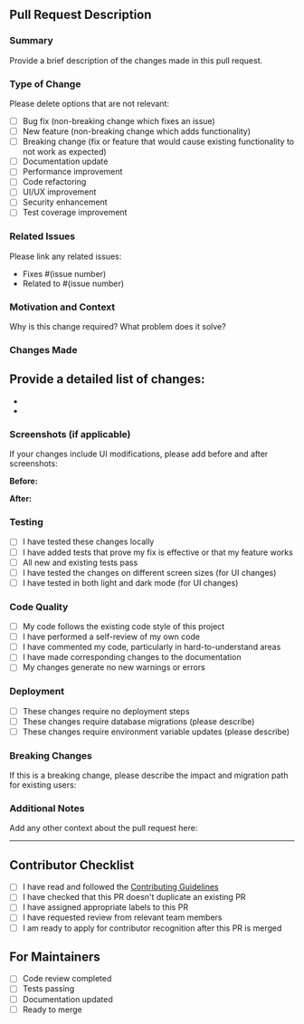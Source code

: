 ## Pull Request Description

### Summary
Provide a brief description of the changes made in this pull request.

### Type of Change
Please delete options that are not relevant:
- [ ] Bug fix (non-breaking change which fixes an issue)
- [ ] New feature (non-breaking change which adds functionality)
- [ ] Breaking change (fix or feature that would cause existing functionality to not work as expected)
- [ ] Documentation update
- [ ] Performance improvement
- [ ] Code refactoring
- [ ] UI/UX improvement
- [ ] Security enhancement
- [ ] Test coverage improvement

### Related Issues
Please link any related issues:
- Fixes #(issue number)
- Related to #(issue number)

### Motivation and Context
Why is this change required? What problem does it solve?

### Changes Made
Provide a detailed list of changes:
- 
- 
- 

### Screenshots (if applicable)
If your changes include UI modifications, please add before and after screenshots:

**Before:**
<!-- Add screenshot here -->

**After:**
<!-- Add screenshot here -->

### Testing
- [ ] I have tested these changes locally
- [ ] I have added tests that prove my fix is effective or that my feature works
- [ ] All new and existing tests pass
- [ ] I have tested the changes on different screen sizes (for UI changes)
- [ ] I have tested in both light and dark mode (for UI changes)

### Code Quality
- [ ] My code follows the existing code style of this project
- [ ] I have performed a self-review of my own code
- [ ] I have commented my code, particularly in hard-to-understand areas
- [ ] I have made corresponding changes to the documentation
- [ ] My changes generate no new warnings or errors

### Deployment
- [ ] These changes require no deployment steps
- [ ] These changes require database migrations (please describe)
- [ ] These changes require environment variable updates (please describe)

### Breaking Changes
If this is a breaking change, please describe the impact and migration path for existing users:

### Additional Notes
Add any other context about the pull request here:

---

## Contributor Checklist
- [ ] I have read and followed the [Contributing Guidelines](CONTRIBUTING.md)
- [ ] I have checked that this PR doesn't duplicate an existing PR
- [ ] I have assigned appropriate labels to this PR
- [ ] I have requested review from relevant team members
- [ ] I am ready to apply for contributor recognition after this PR is merged

## For Maintainers
- [ ] Code review completed
- [ ] Tests passing
- [ ] Documentation updated
- [ ] Ready to merge
